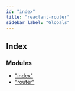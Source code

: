 ```yaml
---
id: "index"
title: "reactant-router"
sidebar_label: "Globals"
---
```


## Index

### Modules

* ["index"](modules/_index_.md)
* ["router"](modules/_router_.md)
